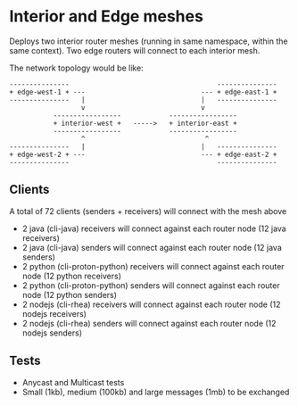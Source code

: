 # Interior and Edge meshes

Deploys two interior router meshes (running in same namespace, within the same
context). Two edge routers will connect to each interior mesh.

The network topology would be like:

```
---------------                                     ---------------
+ edge-west-1 + ---                             --- + edge-east-1 +
---------------   |                             |   ---------------
                  v                             v
           -----------------            -----------------
           + interior-west +   ----->   + interior-east +
           -----------------            -----------------
                  ^                              ^
---------------   |                             |   ---------------
+ edge-west-2 + ---                             --- + edge-east-2 +
---------------                                     ---------------
```

## Clients

A total of 72 clients (senders + receivers) will connect with the mesh above

* 2 java (cli-java) receivers will connect against each router node (12 java receivers)
* 2 java (cli-java) senders will connect against each router node (12 java senders)
* 2 python (cli-proton-python) receivers will connect against each router node (12 python receivers)
* 2 python (cli-proton-python) senders will connect against each router node (12 python senders)
* 2 nodejs (cli-rhea) receivers will connect against each router node (12 nodejs receivers)
* 2 nodejs (cli-rhea) senders will connect against each router node (12 nodejs senders)

## Tests

* Anycast and Multicast tests
* Small (1kb), medium (100kb) and large messages (1mb) to be exchanged
